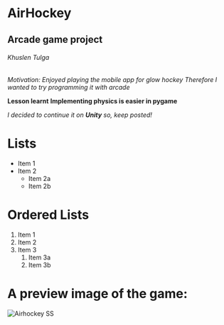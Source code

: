 # AirHockey 
## Arcade game project 
###### Khuslen Tulga

*Motivation: Enjoyed playing the mobile app for glow hockey*
_Therefore I wanted to try programming it with arcade_

**Lesson learnt**
__Implementing physics is easier in pygame__

_I decided to continue it on **Unity** so, keep posted!_

# Lists

* Item 1
* Item 2
  * Item 2a
  * Item 2b

# Ordered Lists

1. Item 1
1. Item 2
1. Item 3
   1. Item 3a
   1. Item 3b

# A preview image of the game:

![Airhockey SS](/images/disc.png)
